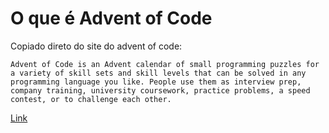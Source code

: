 # O que é Advent of Code

Copiado direto do site do advent of code:

`Advent of Code is an Advent calendar of small programming puzzles for a
variety of skill sets and skill levels that can be solved in any
programming language you like. People use them as interview prep,
company training, university coursework, practice problems, a
speed contest, or to challenge each other.`

[Link](https://adventofcode.com/2020)
